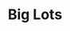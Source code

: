 ---
title: "Big Lots"
url: /charlotte/big-lots-university-city-boulevard/
shop: department store
---